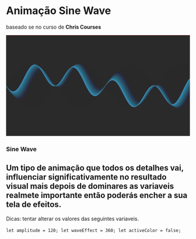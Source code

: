 # Animação Sine Wave

baseado se no curso de **Chris Courses**

![Figure. Sine Wave](https://raw.githubusercontent.com/junior-isabel/sine-wave/main/sine-wave.PNG)

### Sine Wave

Um tipo de animação que todos os detalhes vai, influenciar significativamente no resultado visual mais depois de dominares as variaveis realmete importante então poderás encher a sua tela de efeitos.
----------

Dicas: 
tentar alterar os valores das seguintes variaveis.

`
let amplitude = 120;
let waveEffect = 360;
let activeColor = false;
`